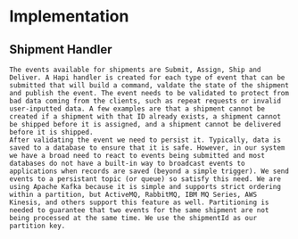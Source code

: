# Implementation

## Shipment Handler
    The events available for shipments are Submit, Assign, Ship and Deliver. A Hapi handler is created for each type of event that can be submitted that will build a command, valdate the state of the shipment and publish the event. The event needs to be validated to protect from bad data coming from the clients, such as repeat requests or invalid user-inputted data. A few examples are that a shipment cannot be created if a shipment with that ID already exists, a shipment cannot be shipped before it is assigned, and a shipment cannot be delivered before it is shipped.
    After validating the event we need to persist it. Typically, data is saved to a database to ensure that it is safe. However, in our system we have a broad need to react to events being submitted and most databases do not have a built-in way to broadcast events to applications when records are saved (beyond a simple trigger). We send events to a persistant topic (or queue) so satisfy this need. We are using Apache Kafka because it is simple and supports strict ordering within a partition, but ActiveMQ, RabbitMQ, IBM MQ Series, AWS Kinesis, and others support this feature as well. Partitioning is needed to guarantee that two events for the same shipment are not being processed at the same time. We use the shipmentId as our partition key.
